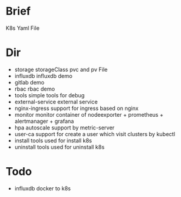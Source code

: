 # Brief 
K8s Yaml File

# Dir 
 - storage storageClass pvc and pv File
 - influxdb influxdb demo
 - gitlab demo 
 - rbac rbac demo
 - tools simple tools for debug
 - external-service external service
 - nginx-ingress support for ingress based on nginx
 - monitor monitor container of nodeexporter + prometheus + alertmanager + grafana 
 - hpa autoscale support by metric-server
 - user-ca support for create a user which visit clusters by  kubectl 
 - install tools used for install k8s
 - uninstall tools used for uninstall k8s

# Todo 
- influxdb docker to k8s
